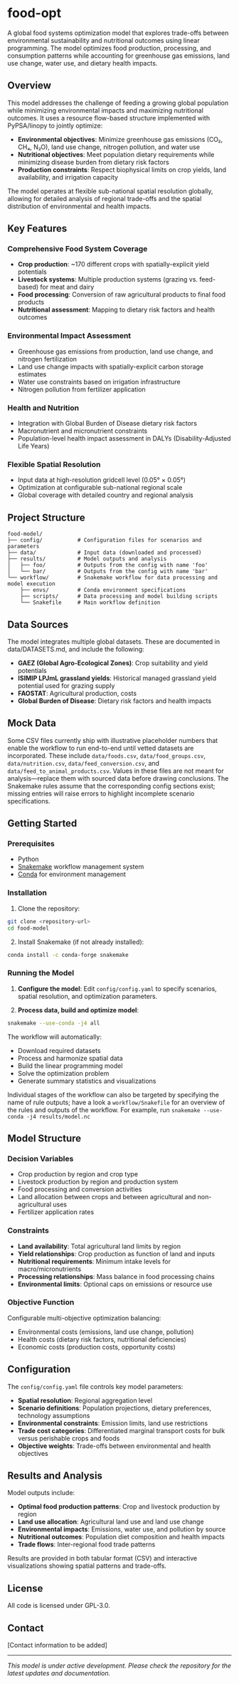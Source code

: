 <!--
SPDX-FileCopyrightText: 2025 Koen van Greevenbroek

SPDX-License-Identifier: CC-BY-4.0
-->

# food-opt

A global food systems optimization model that explores trade-offs between environmental sustainability and nutritional outcomes using linear programming. The model optimizes food production, processing, and consumption patterns while accounting for greenhouse gas emissions, land use change, water use, and dietary health impacts.

## Overview

This model addresses the challenge of feeding a growing global population while minimizing environmental impacts and maximizing nutritional outcomes. It uses a resource flow-based structure implemented with PyPSA/linopy to jointly optimize:

- **Environmental objectives**: Minimize greenhouse gas emissions (CO₂, CH₄, N₂O), land use change, nitrogen pollution, and water use
- **Nutritional objectives**: Meet population dietary requirements while minimizing disease burden from dietary risk factors
- **Production constraints**: Respect biophysical limits on crop yields, land availability, and irrigation capacity

The model operates at flexible sub-national spatial resolution globally, allowing for detailed analysis of regional trade-offs and the spatial distribution of environmental and health impacts.

## Key Features

### Comprehensive Food System Coverage
- **Crop production**: ~170 different crops with spatially-explicit yield potentials
- **Livestock systems**: Multiple production systems (grazing vs. feed-based) for meat and dairy
- **Food processing**: Conversion of raw agricultural products to final food products
- **Nutritional assessment**: Mapping to dietary risk factors and health outcomes

### Environmental Impact Assessment
- Greenhouse gas emissions from production, land use change, and nitrogen fertilization
- Land use change impacts with spatially-explicit carbon storage estimates
- Water use constraints based on irrigation infrastructure
- Nitrogen pollution from fertilizer application

### Health and Nutrition
- Integration with Global Burden of Disease dietary risk factors
- Macronutrient and micronutrient constraints
- Population-level health impact assessment in DALYs (Disability-Adjusted Life Years)

### Flexible Spatial Resolution
- Input data at high-resolution gridcell level (0.05° × 0.05°)
- Optimization at configurable sub-national regional scale
- Global coverage with detailed country and regional analysis

## Project Structure

```
food-model/
├── config/           # Configuration files for scenarios and parameters
├── data/             # Input data (downloaded and processed)
├── results/          # Model outputs and analysis
│   ├── foo/          # Outputs from the config with name 'foo'
│   └── bar/          # Outputs from the config with name 'bar'
└── workflow/         # Snakemake workflow for data processing and model execution
    ├── envs/         # Conda environment specifications
    ├── scripts/      # Data processing and model building scripts
    └── Snakefile     # Main workflow definition
```

## Data Sources

The model integrates multiple global datasets. These are documented in data/DATASETS.md, and include the following:

- **GAEZ (Global Agro-Ecological Zones)**: Crop suitability and yield potentials
- **ISIMIP LPJmL grassland yields**: Historical managed grassland yield potential used for grazing supply
- **FAOSTAT**: Agricultural production, costs
- **Global Burden of Disease**: Dietary risk factors and health impacts

## Mock Data

Some CSV files currently ship with illustrative placeholder numbers that enable
the workflow to run end-to-end until vetted datasets are incorporated. These
include `data/foods.csv`, `data/food_groups.csv`, `data/nutrition.csv`,
`data/feed_conversion.csv`, and `data/feed_to_animal_products.csv`. Values in
these files are not meant for analysis—replace them with sourced data before
drawing conclusions. The Snakemake rules assume that the corresponding config
sections exist; missing entries will raise errors to highlight incomplete
scenario specifications.

## Getting Started

### Prerequisites

- Python
- [Snakemake](https://snakemake.readthedocs.io/) workflow management system
- [Conda](https://github.com/conda-forge/miniforge/) for environment management

### Installation

1. Clone the repository:
```bash
git clone <repository-url>
cd food-model
```

2. Install Snakemake (if not already installed):
```bash
conda install -c conda-forge snakemake
```

### Running the Model

1. **Configure the model**: Edit `config/config.yaml` to specify scenarios, spatial resolution, and optimization parameters.

2. **Process data, build and optimize model**:
```bash
snakemake --use-conda -j4 all
```

The workflow will automatically:
- Download required datasets
- Process and harmonize spatial data
- Build the linear programming model
- Solve the optimization problem
- Generate summary statistics and visualizations

Individual stages of the workflow can also be targeted by specifying the name of rule outputs; have a look a `workflow/Snakefile` for an overview of the rules and outputs of the workflow. For example, run `snakemake --use-conda -j4 results/model.nc`

## Model Structure

### Decision Variables
- Crop production by region and crop type
- Livestock production by region and production system
- Food processing and conversion activities
- Land allocation between crops and between agricultural and non-agricultural uses
- Fertilizer application rates

### Constraints
- **Land availability**: Total agricultural land limits by region
- **Yield relationships**: Crop production as function of land and inputs
- **Nutritional requirements**: Minimum intake levels for macro/micronutrients
- **Processing relationships**: Mass balance in food processing chains
- **Environmental limits**: Optional caps on emissions or resource use

### Objective Function
Configurable multi-objective optimization balancing:
- Environmental costs (emissions, land use change, pollution)
- Health costs (dietary risk factors, nutritional deficiencies)
- Economic costs (production costs, opportunity costs)

## Configuration

The `config/config.yaml` file controls key model parameters:

- **Spatial resolution**: Regional aggregation level
- **Scenario definitions**: Population projections, dietary preferences, technology assumptions
- **Environmental constraints**: Emission limits, land use restrictions
- **Trade cost categories**: Differentiated marginal transport costs for bulk versus perishable crops and foods
- **Objective weights**: Trade-offs between environmental and health objectives

## Results and Analysis

Model outputs include:

- **Optimal food production patterns**: Crop and livestock production by region
- **Land use allocation**: Agricultural land use and land use change
- **Environmental impacts**: Emissions, water use, and pollution by source
- **Nutritional outcomes**: Population diet composition and health impacts
- **Trade flows**: Inter-regional food trade patterns

Results are provided in both tabular format (CSV) and interactive visualizations showing spatial patterns and trade-offs.

## License

All code is licensed under GPL-3.0.

## Contact

[Contact information to be added]

---

*This model is under active development. Please check the repository for the latest updates and documentation.*
